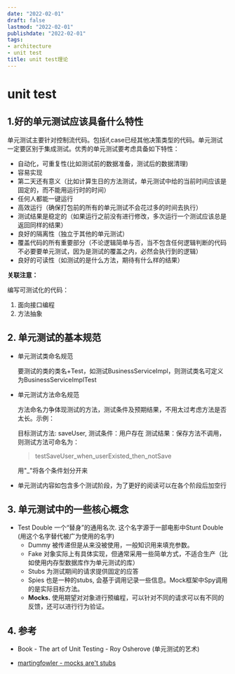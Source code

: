 ```yaml
---
date: "2022-02-01"
draft: false
lastmod: "2022-02-01"
publishdate: "2022-02-01"
tags:
- architecture
- unit test
title: unit test理论
---
```


# unit test
## 1.好的单元测试应该具备什么特性
单元测试主要针对控制流代码。包括if,case已经其他决策类型的代码。单元测试一定要区别于集成测试。优秀的单元测试要考虑具备如下特性：

*  自动化，可重复性(比如测试前的数据准备，测试后的数据清理)
*  容易实现
*  第二天还有意义（比如计算生日的方法测试，单元测试中给的当前时间应该是固定的，而不能用运行时的时间）
*  任何人都能一键运行
* 高效运行（确保打包前的所有的单元测试不会花过多的时间去执行）
* 测试结果是稳定的（如果运行之前没有进行修改，多次运行一个测试应该总是返回同样的结果）
* 良好的隔离性（独立于其他的单元测试）
* 覆盖代码的所有重要部分（不论逻辑简单与否，当不包含任何逻辑判断的代码不必要要单元测试，因为是测试的覆盖之内，必然会执行到的逻辑）
* 良好的可读性（如测试的是什么方法，期待有什么样的结果）

**关联注意：**

编写可测试化的代码：

1. 面向接口编程
2. 方法抽象

## 2. 单元测试的基本规范
* 单元测试类命名规范

  要测试的类的类名+Test，如测试BusinessServiceImpl，则测试类名可定义为BusinessServiceImplTest

* 单元测试方法命名规范

  方法命名力争体现测试的方法，测试条件及预期结果，不用太过考虑方法是否太长。示例：

  目标测试方法: saveUser, 测试条件：用户存在  测试结果：保存方法不调用，则测试方法可命名为：

  > testSaveUser_when_userExisted_then_notSave

  用"_"将各个条件划分开来

* 单元测试内容如包含多个测试阶段，为了更好的阅读可以在各个阶段后加空行

## 3. 单元测试中的一些核心概念

* Test Double 一个“替身”的通用名次. 这个名字源于一部电影中Stunt Double (用这个名字替代被广为使用的名字)
  * Dummy  被传递但是从来没被使用，一般知识用来填充参数。
  * Fake 对象实际上有具体实现，但通常采用一些简单方式，不适合生产（比如使用内存型数据库作为单元测试的库）
  * Stubs 为测试期间的请求提供固定的应答
  * Spies 也是一种的stubs, 会基于调用记录一些信息。Mock框架中Spy调用的是实际目标方法。
  * **Mocks.** 使用期望对对象进行预编程，可以针对不同的请求可以有不同的反馈，还可以进行行为验证。

## 4. 参考

* Book - The art of Unit Testing - Roy Osherove (单元测试的艺术)

* [martingfowler - mocks are't stubs](https://martinfowler.com/articles/mocksArentStubs.html)







